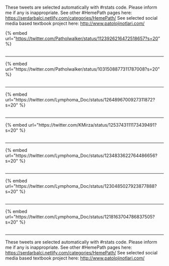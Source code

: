 

These tweets are selected automatically with #rstats code. Please inform me if any is inappropriate.
See other #HemePath pages here: https://serdarbalci.netlify.com/categories/HemePath/ 
See selected social media based textbook project here: http://www.patolojinotlari.com/

{% embed url="https://twitter.com/Patholwalker/status/1123926216472518657?s=20" %}<br>
<br>
<hr>
{% embed url="https://twitter.com/Patholwalker/status/1031508877311787008?s=20" %}<br>
<br>
<hr>
{% embed url="https://twitter.com/Lymphoma_Doc/status/1264896700927311872?s=20" %}<br>
<br>
<hr>
{% embed url="https://twitter.com/KMirza/status/1253743111173439491?s=20" %}<br>
<br>
<hr>
{% embed url="https://twitter.com/Lymphoma_Doc/status/1234833622764486656?s=20" %}<br>
<br>
<hr>
{% embed url="https://twitter.com/Lymphoma_Doc/status/1230485027923877888?s=20" %}<br>
<br>
<hr>
{% embed url="https://twitter.com/Lymphoma_Doc/status/1218163704786837505?s=20" %}<br>
<br>
<hr>


These tweets are selected automatically with #rstats code. Please inform me if any is inappropriate.
See other #HemePath pages here: https://serdarbalci.netlify.com/categories/HemePath/ 
See selected social media based textbook project here: http://www.patolojinotlari.com/
